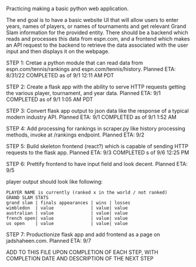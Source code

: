 Practicing making a basic python web application.

The end goal is to have a basic website UI that will allow users to enter years, names of players, or names of tournaments and get relevant Grand Slam information for the provided entity. There should be a backend which reads and processes this data from espn.com, and a frontend which makes an API request to the backend to retrieve the data associated with the user input and then displays it on the webpage.

STEP 1: Cretae a python module that can read data from espn.com/tennis/rankings and espn.com/tennis/history.
Planned ETA: 8/31/22
COMPLETED as of 9/1 12:11 AM PDT

STEP 2: Create a flask app with the ability to serve HTTP requests getting the various player, tournament, and year data.
Planned ETA: 9/1
COMPLETED as of 9/1 1:05 AM PDT

STEP 3: Convert flask app output to json data like the response of a typical modern industry API.
Planned ETA: 9/1
COMPLETED as of 9/1 1:52 AM

STEP 4: Add processing for rankings in scraper.py like history processing methods, invoke at /rankings endpoint.
Planned ETA: 9/2

STEP 5: Build skeleton frontend (react?) which is capable of sending HTTP requests to the flask app.
Planned ETA: 9/3
COMPLETED s of 9/6 12:25 PM

STEP 6: Prettify frontend to have input field and look decent.
Planned ETA: 9/5

player output should look like following:

	PLAYER NAME is currently (ranked x in the world / not ranked)
	GRAND SLAM STATS
	grand slam | finals appearances | wins | losses
	wimbledon  | value              | value| value
	australian | value              | value| value
	french open| value              | value| value
	us open    | value              | value| value


STEP 7: Productionize flask app and add frontend as a page on jadshaheen.com.
Planned ETA: 9/7

ADD TO THIS FILE UPON COMPLETION OF EACH STEP, WITH COMPLETION DATE AND DESCRIPTION OF THE NEXT STEP
